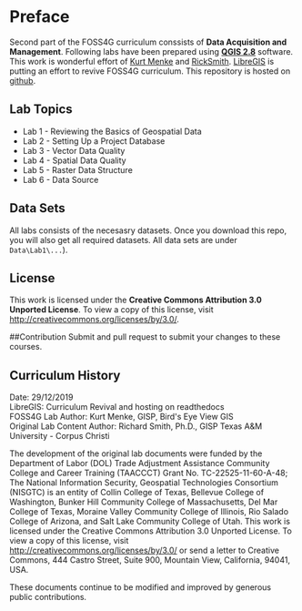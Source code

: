 # Preface
Second part of the FOSS4G curriculum conssists of **Data Acquisition and Management**. 
Following labs have been prepared using [**QGIS 2.8**](https://www.qgis.org) software. This work
is wonderful effort of [Kurt Menke](https://twitter.com/geomenke) and [RickSmith](https://github.com/RickSmith). 
[LibreGIS](https://github.com/libregis) is putting an effort to revive FOSS4G curriculum. This repository is hosted 
on [github](https://github.com/libregis/GST101).

## Lab Topics
+ Lab 1 - Reviewing the Basics of Geospatial Data
+ Lab 2 - Setting Up a Project Database
+ Lab 3 - Vector Data Quality
+ Lab 4 - Spatial Data Quality
+ Lab 5 - Raster Data Structure
+ Lab 6 - Data Source


## Data Sets
All labs consists of the necesasry datasets. Once you download this repo, you will also get all required datasets.
All data sets are under `Data\Lab1\...`). 


## License  
This work is licensed under the **Creative Commons Attribution 3.0 Unported License**.  To view a copy of this license, visit <http://creativecommons.org/licenses/by/3.0/>.

##Contribution
Submit and pull request to submit your changes to these courses. 

## Curriculum History
Date: 29/12/2019  
LibreGIS: Curriculum Revival and hosting on readthedocs  
FOSS4G Lab Author: Kurt Menke, GISP, Bird's Eye View GIS  
Original Lab Content Author:
Richard Smith, Ph.D., GISP
Texas A&M University - Corpus Christi

The development of the original lab documents were funded by the Department of Labor (DOL) Trade Adjustment Assistance Community College and Career Training (TAACCCT) Grant No.  TC-22525-11-60-A-48; The National Information Security, Geospatial Technologies Consortium (NISGTC) is an entity of Collin College of Texas, Bellevue College of Washington, Bunker Hill Community College of Massachusetts, Del Mar College of Texas, Moraine Valley Community College of Illinois, Rio Salado College of Arizona, and Salt Lake Community College of Utah.  This work is licensed under the Creative Commons Attribution 3.0 Unported License.  To view a copy of this license, visit <http://creativecommons.org/licenses/by/3.0/> or send a letter to Creative Commons, 444 Castro Street, Suite 900, Mountain View, California, 94041, USA.  

These documents continue to be modified and improved by generous public contributions.
